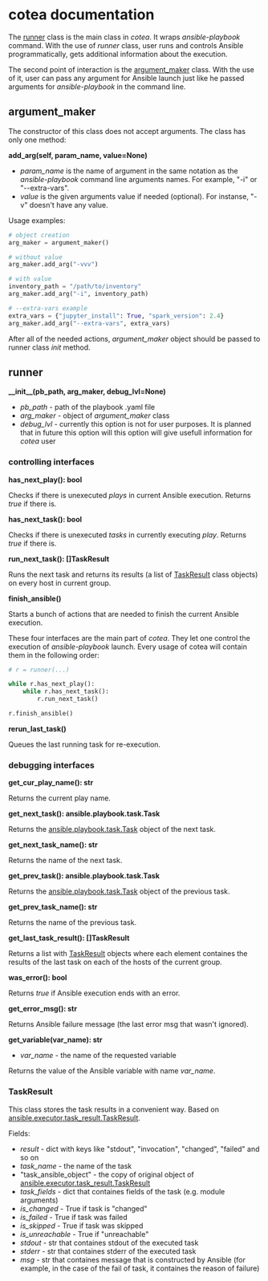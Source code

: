 # cotea documentation

The [runner](https://github.com/ispras/cotea/blob/main/src/runner.py#L29) class is the main class in *cotea*. It wraps *ansible-playbook* command. With the use of *runner* class, user runs and controls Ansible programmatically, gets additional information about the execution.

The second point of interaction is the [argument_maker](https://github.com/ispras/cotea/blob/main/src/arguments_maker.py#L1) class. With the use of it, user can pass any argument for Ansible launch just like he passed arguments for *ansible-playbook* in the command line.

## argument_maker

The constructor of this class does not accept arguments. The class has only one method:

**add_arg(self, param_name, value=None)**
- *param_name* is the name of argument in the same notation as the *ansible-playbook* command line arguments names. For example, "-i" or "--extra-vars".
- *value* is the given arguments value if needed (optional). For instanse, "-v" doesn't have any value. 

Usage examples:
```python
# object creation
arg_maker = argument_maker()

# without value
arg_maker.add_arg("-vvv")

# with value
inventory_path = "/path/to/inventory"
arg_maker.add_arg("-i", inventory_path)

# --extra-vars example
extra_vars = {"jupyter_install": True, "spark_version": 2.4}
arg_maker.add_arg("--extra-vars", extra_vars)

```

After all of the needed actions, *argument_maker* object should be passed to runner class *init* method.


## runner

**\_\_init\_\_(pb_path, arg_maker, debug_lvl=None)**
- *pb_path* - path of the playbook .yaml file
- *arg_maker* - object of *argument_maker* class
- *debug_lvl* - currently this option is not for user purposes. It is planned that in future this option will this option will give usefull information for *cotea* user

### controlling interfaces

**has_next_play(): bool**

Checks if there is unexecuted *plays* in current Ansible execution. Returns *true* if there is.

**has_next_task(): bool**

Checks if there is unexecuted *tasks* in currently executing *play*. Returns *true* if there is.

**run_next_task(): []TaskResult**

Runs the next task and returns its results (a list of [TaskResult](https://github.com/ispras/cotea/blob/main/docs/cotea_docs.md#taskresult) class objects) on every host in current group. 

**finish_ansible()**

Starts a bunch of actions that are needed to finish the current Ansible execution.

These four interfaces are the main part of *cotea*. They let one control the execution of *ansible-playbook* launch. Every usage of cotea will contain them in the following order:
```python
# r = runner(...)

while r.has_next_play():
    while r.has_next_task():
        r.run_next_task()

r.finish_ansible()
```

**rerun_last_task()**

Queues the last running task for re-execution.

### debugging interfaces

**get_cur_play_name(): str**

Returns the current play name.

**get_next_task(): ansible.playbook.task.Task**

Returns the [ansible.playbook.task.Task](https://github.com/ansible/ansible/blob/devel/lib/ansible/playbook/task.py#L46) object of the next task.

**get_next_task_name(): str**

Returns the name of the next task.

**get_prev_task(): ansible.playbook.task.Task**

Returns the [ansible.playbook.task.Task](https://github.com/ansible/ansible/blob/devel/lib/ansible/playbook/task.py#L46) object of the previous task.

**get_prev_task_name(): str**

Returns the name of the previous task.

**get_last_task_result(): []TaskResult**

Returns a list with [TaskResult](https://github.com/ispras/cotea/blob/main/docs/cotea_docs.md#taskresult) objects where each element containes the results of the last task on each of the hosts of the current group.

**was_error(): bool**

Returns *true* if Ansible execution ends with an error.

**get_error_msg(): str**

Returns Ansible failure message (the last error msg that wasn't ignored).

**get_variable(var_name): str**

- *var_name* - the name of the requested variable

Returns the value of the Ansible variable with name *var_name*.


### TaskResult
This class stores the task results in a convenient way. Based on [ansible.executor.task_result.TaskResult](https://github.com/ansible/ansible/blob/devel/lib/ansible/executor/task_result.py#L25).

Fields:
- *result* - dict with keys like "stdout", "invocation", "changed", "failed" and so on
- *task_name* - the name of the task
- "task_ansible_object" - the copy of original object of [ansible.executor.task_result.TaskResult](https://github.com/ansible/ansible/blob/devel/lib/ansible/executor/task_result.py#L25)
- *task_fields* - dict that containes fields of the task (e.g. module arguments)
-  *is_changed* - True if task is "changed"
-  *is_failed* - True if task was failed
-  *is_skipped* - True if task was skipped
-  *is_unreachable* - True if "unreachable"
-  *stdout* - str that containes stdout of the executed task
-  *stderr* - str that containes stderr of the executed task
-  *msg* - str that containes message that is constructed by Ansible (for example, in the case of the fail of task, it containes the reason of failure)